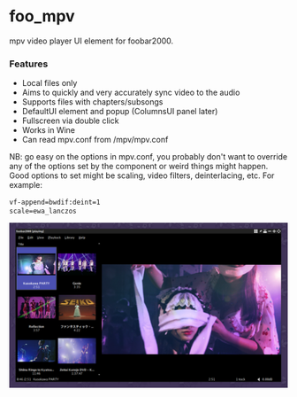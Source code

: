 # foo_mpv
mpv video player UI element for foobar2000.

### Features
- Local files only
- Aims to quickly and very accurately sync video to the audio
- Supports files with chapters/subsongs
- DefaultUI element and popup (ColumnsUI panel later)
- Fullscreen via double click
- Works in Wine
- Can read mpv.conf from <Profile Folder>/mpv/mpv.conf

NB: go easy on the options in mpv.conf, you probably don't want to override any of the options set by the component or weird things might happen. Good options to set might be scaling, video filters, deinterlacing, etc. For example:

```
vf-append=bwdif:deint=1
scale=ewa_lanczos
```

<img src="screenshot.png" width="660">
